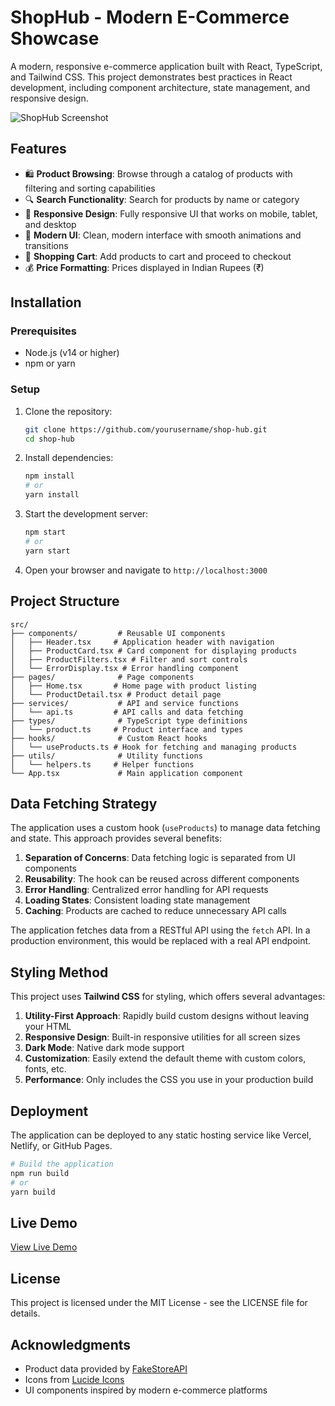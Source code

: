 # ShopHub - Modern E-Commerce Showcase

A modern, responsive e-commerce application built with React, TypeScript, and Tailwind CSS. This project demonstrates best practices in React development, including component architecture, state management, and responsive design.

![ShopHub Screenshot](screenshot.png)

## Features

- 🛍️ **Product Browsing**: Browse through a catalog of products with filtering and sorting capabilities
- 🔍 **Search Functionality**: Search for products by name or category
- 📱 **Responsive Design**: Fully responsive UI that works on mobile, tablet, and desktop
- 🎨 **Modern UI**: Clean, modern interface with smooth animations and transitions
- 🛒 **Shopping Cart**: Add products to cart and proceed to checkout
- 💰 **Price Formatting**: Prices displayed in Indian Rupees (₹)

## Installation

### Prerequisites

- Node.js (v14 or higher)
- npm or yarn

### Setup

1. Clone the repository:
   ```bash
   git clone https://github.com/yourusername/shop-hub.git
   cd shop-hub
   ```

2. Install dependencies:
   ```bash
   npm install
   # or
   yarn install
   ```

3. Start the development server:
   ```bash
   npm start
   # or
   yarn start
   ```

4. Open your browser and navigate to `http://localhost:3000`

## Project Structure

```
src/
├── components/         # Reusable UI components
│   ├── Header.tsx     # Application header with navigation
│   ├── ProductCard.tsx # Card component for displaying products
│   ├── ProductFilters.tsx # Filter and sort controls
│   └── ErrorDisplay.tsx # Error handling component
├── pages/              # Page components
│   ├── Home.tsx       # Home page with product listing
│   └── ProductDetail.tsx # Product detail page
├── services/           # API and service functions
│   └── api.ts         # API calls and data fetching
├── types/              # TypeScript type definitions
│   └── product.ts     # Product interface and types
├── hooks/              # Custom React hooks
│   └── useProducts.ts # Hook for fetching and managing products
├── utils/              # Utility functions
│   └── helpers.ts     # Helper functions
└── App.tsx             # Main application component
```

## Data Fetching Strategy

The application uses a custom hook (`useProducts`) to manage data fetching and state. This approach provides several benefits:

1. **Separation of Concerns**: Data fetching logic is separated from UI components
2. **Reusability**: The hook can be reused across different components
3. **Error Handling**: Centralized error handling for API requests
4. **Loading States**: Consistent loading state management
5. **Caching**: Products are cached to reduce unnecessary API calls

The application fetches data from a RESTful API using the `fetch` API. In a production environment, this would be replaced with a real API endpoint.

## Styling Method

This project uses **Tailwind CSS** for styling, which offers several advantages:

1. **Utility-First Approach**: Rapidly build custom designs without leaving your HTML
2. **Responsive Design**: Built-in responsive utilities for all screen sizes
3. **Dark Mode**: Native dark mode support
4. **Customization**: Easily extend the default theme with custom colors, fonts, etc.
5. **Performance**: Only includes the CSS you use in your production build


## Deployment

The application can be deployed to any static hosting service like Vercel, Netlify, or GitHub Pages.

```bash
# Build the application
npm run build
# or
yarn build
```

## Live Demo

[View Live Demo](https://your-demo-url.com)

## License

This project is licensed under the MIT License - see the LICENSE file for details.

## Acknowledgments

- Product data provided by [FakeStoreAPI](https://fakestoreapi.com/)
- Icons from [Lucide Icons](https://lucide.dev/)
- UI components inspired by modern e-commerce platforms

